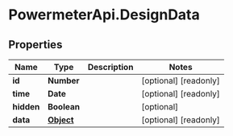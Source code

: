 # PowermeterApi.DesignData

## Properties

Name | Type | Description | Notes
------------ | ------------- | ------------- | -------------
**id** | **Number** |  | [optional] [readonly] 
**time** | **Date** |  | [optional] [readonly] 
**hidden** | **Boolean** |  | [optional] 
**data** | [**Object**](.md) |  | [optional] [readonly] 


